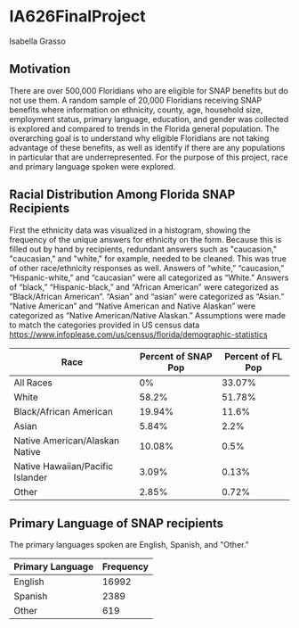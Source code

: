 # IA626FinalProject
Isabella Grasso

## Motivation

There are over 500,000 Floridians who are eligible for SNAP benefits but do not use them. A random sample of 20,000 Floridians receiving SNAP benefits where information on ethnicity, county, age, household size, employment status, primary language, education, and gender was collected is explored and compared to trends in the Florida general population. The overarching goal is to understand why eligible Floridians are not taking advantage of these benefits, as well as identify if there are any populations in particular that are underrepresented. For the purpose of this project, race and primary language spoken were explored. 

## Racial Distribution Among Florida SNAP Recipients

First the ethnicity data was visualized in a histogram, showing the frequency of the unique answers for ethnicity on the form. Because this is filled out by hand by recipients, redundant answers such as "caucasion," "caucasian," and "white," for example, needed to be cleaned. This was true of other race/ethnicity responses as well. Answers of “white,” “caucasion,” “Hispanic-white,” and “caucasian” were all categorized as “White.” Answers of “black,” “Hispanic-black,” and “African American” were categorized as “Black/African American”. “Asian” and “asian” were categorized as “Asian.” “Native American” and “Native American and Native Alaskan” were categorized as “Native American/Native Alaskan.” Assumptions were made to match the categories provided in US census data https://www.infoplease.com/us/census/florida/demographic-statistics



|Race|Percent of SNAP Pop| Percent of FL Pop|
|----|---------|-----------|
|All Races| 0% | 33.07%|
|White| 58.2% | 51.78%|
|Black/African American|19.94%|11.6%|
|Asian|5.84%|2.2%|
|Native American/Alaskan Native|10.08%|0.5%|
|Native Hawaiian/Pacific Islander|3.09%|0.13%|
|Other|2.85%|0.72%|


## Primary Language of SNAP recipients

The primary languages spoken are English, Spanish, and "Other."

|Primary Language|Frequency|
|----------------|---------|
|English|16992|
|Spanish|2389|
|Other|619|
